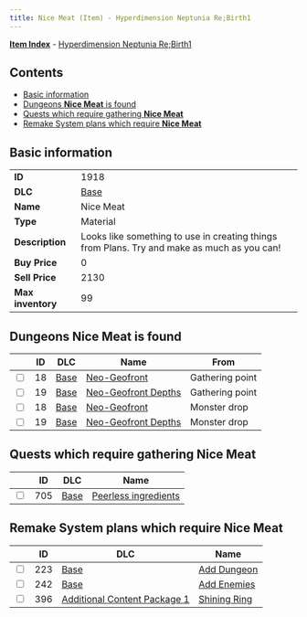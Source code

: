 ```yaml
---
title: Nice Meat (Item) - Hyperdimension Neptunia Re;Birth1
---
```


[**Item Index**](/neptunia/rb1/item/index.html) - [Hyperdimension Neptunia Re;Birth1](/neptunia/rb1)

## Contents

- [Basic information](#basic-information)
- [Dungeons **Nice Meat** is found](#dungeons-nice-meat-is-found)
- [Quests which require gathering **Nice Meat**](#quests-which-require-gathering-nice-meat)
- [Remake System plans which require **Nice Meat**](#remake-system-plans-which-require-nice-meat)

## Basic information

|   |   |
| -- | -- |
| **ID** | 1918 |
| **DLC** | [Base](/neptunia/rb1/dlc/1-base.html) |
| **Name** | Nice Meat |
| **Type** | Material |
| **Description** | Looks like something to use in creating things from Plans. Try and make as much as you can! |
| **Buy Price** | 0 |
| **Sell Price** | 2130 |
| **Max inventory** | 99 |


## Dungeons **Nice Meat** is found

|    | ID | DLC | Name | From |
| -- | -- | --- | ---- | ---- |
| <input type="checkbox" id="rb1-dungeon-1-18" class="trackbox" /> | 18 | [Base](/neptunia/rb1/dlc/1-base.html) | [Neo-Geofront](/neptunia/rb1/dungeon/1-18-neo-geofront.html) | Gathering point |
| <input type="checkbox" id="rb1-dungeon-1-19" class="trackbox" /> | 19 | [Base](/neptunia/rb1/dlc/1-base.html) | [Neo-Geofront Depths](/neptunia/rb1/dungeon/1-19-neo-geofront-depths.html) | Gathering point |
| <input type="checkbox" id="rb1-dungeon-1-18" class="trackbox" /> | 18 | [Base](/neptunia/rb1/dlc/1-base.html) | [Neo-Geofront](/neptunia/rb1/dungeon/1-18-neo-geofront.html) | Monster drop |
| <input type="checkbox" id="rb1-dungeon-1-19" class="trackbox" /> | 19 | [Base](/neptunia/rb1/dlc/1-base.html) | [Neo-Geofront Depths](/neptunia/rb1/dungeon/1-19-neo-geofront-depths.html) | Monster drop |


## Quests which require gathering **Nice Meat**

|    | ID | DLC | Name |
| -- | -- | --- | ---- |
| <input type="checkbox" id="rb1-quest-1-705" class="trackbox" /> | 705 | [Base](/neptunia/rb1/dlc/1-base.html) | [Peerless ingredients](/neptunia/rb1/quest/1-705-peerless-ingredients.html) |


## Remake System plans which require **Nice Meat**

|    | ID | DLC | Name |
| -- | -- | --- | ---- |
| <input type="checkbox" id="rb1-quest-1-223" class="trackbox" /> | 223 | [Base](/neptunia/rb1/dlc/1-base.html) | [Add Dungeon](/neptunia/rb1/quest/1-223-add-dungeon.html) |
| <input type="checkbox" id="rb1-quest-1-242" class="trackbox" /> | 242 | [Base](/neptunia/rb1/dlc/1-base.html) | [Add Enemies](/neptunia/rb1/quest/1-242-add-enemies.html) |
| <input type="checkbox" id="rb1-quest-10-396" class="trackbox" /> | 396 | [Additional Content Package 1](/neptunia/rb1/dlc/10-pack1.html) | [Shining Ring](/neptunia/rb1/quest/10-396-shining-ring.html) |
